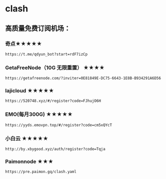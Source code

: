 # clash

## 高质量免费订阅机场：

### 奇点★★★★★
```
https://t.me/qdyun_bot?start=rdF7izCp
```
### GetaFreeNode（10G 无限重置） ★★★★
```
https://getafreenode.com/?inviter=0E81849E-DC75-6643-1E8B-B934291A6D56
```
### lajicloud ★★★★★
```
https://520748.xyz/#/register?code=FJhujO6H
```
### EMO(每月300G) ★★★★★
```
https://yyds.emovpn.top/#/register?code=cm5xQYcT
```
### 小白云 ★★★★★
```
http://by.xbygood.xyz/auth/register?code=Tqja
```
### Paimonnode ★★★
```
https://pre.paimon.gq/clash.yaml
```

